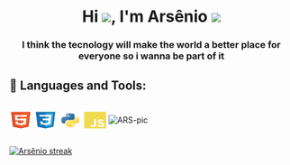 <h1 align="center">Hi <img src="https://raw.githubusercontent.com/MartinHeinz/MartinHeinz/master/wave.gif" width="30px">, I'm Arsênio <img src="https://images.emojiterra.com/google/noto-emoji/v2.034/128px/1f1e7-1f1f7.png" width="30px"></h1>
<h3 align="center">I think the tecnology will make the world a better place for everyone so i wanna be part of it</h3>



## 🚀 Languages and Tools:
<div style="display: inline_block"><br>
  <img align="center" alt="ARS-HTML" height="30" width="40" src="https://raw.githubusercontent.com/devicons/devicon/master/icons/html5/html5-original.svg">
  <img align="center" alt="ARS-CSS" height="30" width="40" src="https://raw.githubusercontent.com/devicons/devicon/master/icons/css3/css3-original.svg">
  <img align="center" alt="ARS-Python" height="30" width="40" src="https://raw.githubusercontent.com/devicons/devicon/master/icons/python/python-original.svg">
  <img align="center" alt="ARS-Js" height="30" width="40" src="https://raw.githubusercontent.com/devicons/devicon/master/icons/javascript/javascript-plain.svg">
  <img align="center" alt="ARS-pic" height="30" width="40" src="https://img.icons8.com/color/512/berserk.png">
</div>
<br/>

<p align="left">
    <a href="https://github.com/ArsenioMendes">
        <img title="🔥 Get streak stats for your profile at git.io/streak-stats" alt="Arsênio streak" src="https://github-readme-streak-stats.herokuapp.com/?user=ArsenioMendes&theme=black-ice&hide_border=true&stroke=0000&background=060A0CD0"/>
    </a>
</p>
